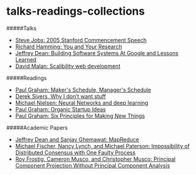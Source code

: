# talks-readings-collections

#####Talks
* [Steve Jobs: 2005 Stanford Commencement Speech](https://www.youtube.com/watch?v=UF8uR6Z6KLc)
* [Richard Hamming: You and Your Research](https://www.youtube.com/watch?v=a1zDuOPkMSw&index=31&list=PL2FF649D0C4407B30)
* [Jeffrey Dean: Building Software Systems At Google and Lessons Learned](https://www.youtube.com/watch?v=modXC5IWTJI)
* [David Malan: Scalibility web development](https://www.youtube.com/watch?v=-W9F__D3oY4)

#####Readings
* [Paul Graham: Maker's Schedule, Manager's Schedule](http://www.paulgraham.com/makersschedule.html)
* [Derek Sivers, Why I don’t want stuff](https://sivers.org/gifts)
* [Michael Nielsen: Neural Networks and deep learning](http://neuralnetworksanddeeplearning.com/)
* [Paul Graham: Organic Startup Ideas](http://www.paulgraham.com/organic.html)
* [Paul Graham: Six Principles for Making New Things](http://www.paulgraham.com/newthings.html)

#####Academic Papers
* [Jeffrey Dean and Sanjay Ghemawat: MapReduce](http://research.google.com/archive/mapreduce.html)
* [Michael Fischer, Nancy Lynch, and Michael Paterson: Impossibility of Distributed Consensus with One Faulty Process](http://cs-www.cs.yale.edu/homes/arvind/cs425/doc/fischer.pdf)
* [Roy Frostig, Cameron Musco, and Christopher Musco: Principal Component Projection Without Principal Component Analysis](http://arxiv.org/pdf/1602.06872v1.pdf)
